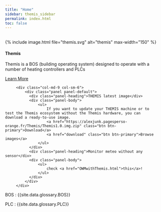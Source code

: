 ```yaml
---
title: "Home"
sidebar: themis_sidebar
permalink: index.html
toc: false
---
```

<br>
<div class="row">
         <div class="col-lg-12">
         </div>
         <div class="col-md-3 col-sm-6">
             <div class="panel panel-default text-center">
                 <div class="panel-heading">
                     {% include image.html file="themis.svg" alt="themis" max-width="150" %}
                 </div>                 
                 <div class="panel-body">
                     <h4>Themis</h4>
                     <p>Themis is a BOS (building operating system) designed to operate with a number of heating controllers and PLCs</p>
                     <a href="Themis_overview.html" class="btn btn-primary">Learn More</a>
                 </div>
             </div>
         </div>
         
         <div class="col-md-9 col-sm-6">
             <div class="panel panel-default">
               <div class="panel-heading">THEMIS latest image</div>
               <div class="panel-body">
                   <ul>
                       If you want to update your THEMIS machine or to test the Themis ecosystem without the Themis hardware, you can download a ready-to-use image.
                       <a href="https://alexjunk.pagesperso-orange.fr/Themis/Themis1.0.img.zip" class="btn btn-primary">Download</a>
                       <a href="download" class="btn btn-primary">Browse images</a>
                   </ul>
               </div>
               <div class="panel-heading">Monitor meteo without any sensor</div>
               <div class="panel-body">
                   <ul>
                       check <a href="OWMwithThemis.html">this</a>!
                   </ul>
               </div>
             </div>
         </div>
</div>

BOS
: {{site.data.glossary.BOS}}

PLC
: {{site.data.glossary.PLC}}
